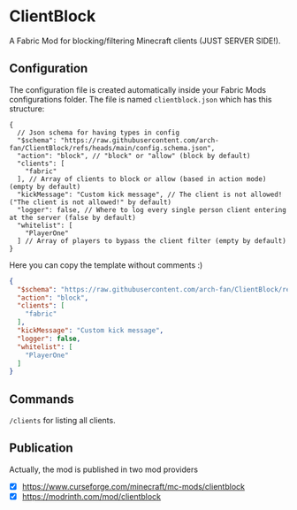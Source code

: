 # ClientBlock

A Fabric Mod for blocking/filtering Minecraft clients (JUST SERVER SIDE!).

## Configuration

The configuration file is created automatically inside your Fabric Mods
configurations folder. The file is named `clientblock.json` which has
this structure:
```jsonc
{
  // Json schema for having types in config
  "$schema": "https://raw.githubusercontent.com/arch-fan/ClientBlock/refs/heads/main/config.schema.json",
  "action": "block", // "block" or "allow" (block by default)
  "clients": [
    "fabric"
  ], // Array of clients to block or allow (based in action mode) (empty by default)
  "kickMessage": "Custom kick message", // The client is not allowed! ("The client is not allowed!" by default)
  "logger": false, // Where to log every single person client entering at the server (false by default)
  "whitelist": [
    "PlayerOne"
  ] // Array of players to bypass the client filter (empty by default)
}
```

Here you can copy the template without comments :)
```json
{
  "$schema": "https://raw.githubusercontent.com/arch-fan/ClientBlock/refs/heads/main/config.schema.json",
  "action": "block",
  "clients": [
    "fabric"
  ],
  "kickMessage": "Custom kick message",
  "logger": false,
  "whitelist": [
    "PlayerOne"
  ]
}
```

## Commands
`/clients` for listing all clients.


## Publication

Actually, the mod is published in two mod providers
- [X] https://www.curseforge.com/minecraft/mc-mods/clientblock
- [X] https://modrinth.com/mod/clientblock
